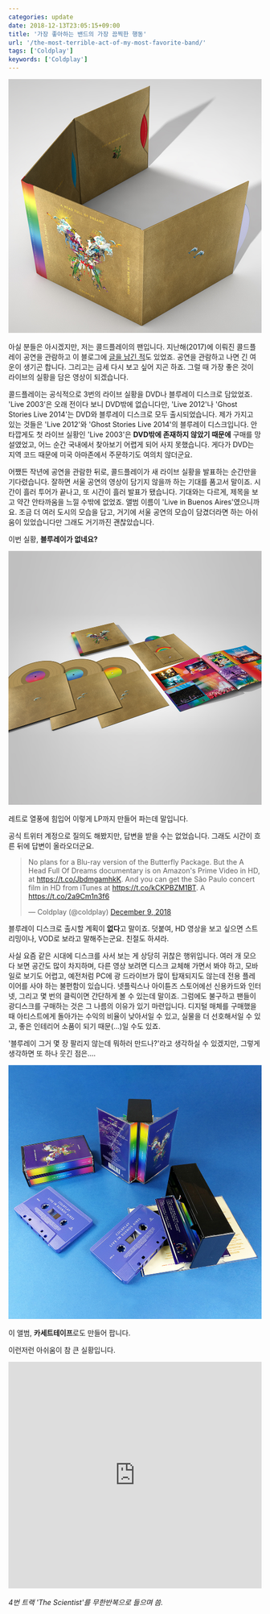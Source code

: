 ```yaml
---
categories: update
date: 2018-12-13T23:05:15+09:00
title: '가장 좋아하는 밴드의 가장 끔찍한 행동'
url: '/the-most-terrible-act-of-my-most-favorite-band/'
tags: ['Coldplay']
keywords: ['Coldplay']
---
```


![Coldplay Live In Buenos Aires LP DVD](01.jpg)

아실 분들은 아시겠지만, 저는 콜드플레이의 팬입니다. 지난해(2017)에 이뤄진 콜드플레이 공연을 관람하고 이 블로그에 [글을 남긴 적](https://blog.niceb5y.net/coldplay-ahfod-tour-in-seoul-2017/)도 있었죠. 공연을 관람하고 나면 긴 여운이 생기곤 합니다. 그리고는 금세 다시 보고 싶어 지곤 하죠. 그럴 때 가장 좋은 것이 라이브의 실황을 담은 영상이 되겠습니다.

콜드플레이는 공식적으로 3번의 라이브 실황을 DVD나 블루레이 디스크로 담았었죠. 'Live 2003'은 오래 전이다 보니 DVD밖에 없습니다만, 'Live 2012'나 'Ghost Stories Live 2014'는 DVD와 블루레이 디스크로 모두 출시되었습니다. 제가 가지고 있는 것들은 'Live 2012'와 'Ghost Stories Live 2014'의 블루레이 디스크입니다. 안타깝게도 첫 라이브 실황인 'Live 2003'은 **DVD밖에 존재하지 않았기 때문에** 구매를 망설였었고, 어느 순간 국내에서 찾아보기 어렵게 되어 사지 못했습니다. 게다가 DVD는 지역 코드 때문에 미국 아마존에서 주문하기도 여의치 않더군요.

어쨌든 작년에 공연을 관람한 뒤로, 콜드플레이가 새 라이브 실황을 발표하는 순간만을 기다렸습니다. 잘하면 서울 공연의 영상이 담기지 않을까 하는 기대를 품고서 말이죠. 시간이 흘러 투어가 끝나고, 또 시간이 흘러 발표가 됐습니다. 기대와는 다르게, 제목을 보고 약간 안타까움을 느낄 수밖에 없었죠. 앨범 이름이 'Live in Buenos Aires'였으니까요. 조금 더 여러 도시의 모습을 담고, 거기에 서울 공연의 모습이 담겼더라면 하는 아쉬움이 있었습니다만 그래도 거기까진 괜찮았습니다.

이번 실황, **블루레이가 없네요?**

![Coldplay Live In Buenos Aires LP DVD](02.jpg)

레트로 열풍에 힘입어 이렇게 LP까지 만들어 파는데 말입니다.

공식 트위터 계정으로 질의도 해봤지만, 답변을 받을 수는 없었습니다. 그래도 시간이 흐른 뒤에 답변이 올라오더군요.

<blockquote class="twitter-tweet"><p lang="en" dir="ltr">No plans for a Blu-ray version of the Butterfly Package. But the A Head Full Of Dreams documentary is on Amazon&#39;s Prime Video in HD, at <a href="https://t.co/JbdmgamhkK">https://t.co/JbdmgamhkK</a>. And you can get the São Paulo concert film in HD from iTunes at <a href="https://t.co/kCKPBZM1BT">https://t.co/kCKPBZM1BT</a>. A <a href="https://t.co/2a9Cm1n3f6">https://t.co/2a9Cm1n3f6</a></p>&mdash; Coldplay (@coldplay) <a href="https://twitter.com/coldplay/status/1071854196171915274?ref_src=twsrc%5Etfw">December 9, 2018</a></blockquote> <script async src="https://platform.twitter.com/widgets.js" charset="utf-8"></script>

블루레이 디스크로 출시할 계획이 **없다**고 말이죠. 덧붙여, HD 영상을 보고 싶으면 스트리밍이나, VOD로 보라고 말해주는군요. 친절도 하셔라.

사실 요즘 같은 시대에 디스크를 사서 보는 게 상당히 귀찮은 행위입니다. 여러 개 모으다 보면 공간도 많이 차지하며, 다른 영상 보려면 디스크 교체해 가면서 봐야 하고, 모바일로 보기도 어렵고, 예전처럼 PC에 광 드라이브가 많이 탑재되지도 않는데 전용 플레이어를 사야 하는 불편함이 있습니다. 넷플릭스나 아이튠즈 스토어에선 신용카드와 인터넷, 그리고 몇 번의 클릭이면 간단하게 볼 수 있는데 말이죠. 그럼에도 불구하고 팬들이 광디스크를 구매하는 것은 그 나름의 이유가 있기 마련입니다. 디지털 매체를 구매했을 때 아티스트에게 돌아가는 수익의 비율이 낮아서일 수 있고, 실물을 더 선호해서일 수 있고, 좋은 인테리어 소품이 되기 때문(...)일 수도 있죠.

'블루레이 그거 몇 장 팔리지 않는데 뭐하러 만드나?'라고 생각하실 수 있겠지만, 그렇게 생각하면 또 하나 웃긴 점은....

![Coldplay Live In Buenos Aires LP DVD](03.jpg)

이 앨범, **카세트테이프**로도 만들어 팝니다.

이런저런 아쉬움이 참 큰 실황입니다.

<iframe allow="autoplay *; encrypted-media *;" frameborder="0" height="450" style="width:100%;max-width:660px;overflow:hidden;background:transparent;" sandbox="allow-forms allow-popups allow-same-origin allow-scripts allow-storage-access-by-user-activation allow-top-navigation-by-user-activation" src="https://embed.music.apple.com/kr/album/live-in-buenos-aires/1438770205"></iframe>

_4번 트랙 'The Scientist'를 무한반복으로 들으며 씀._
